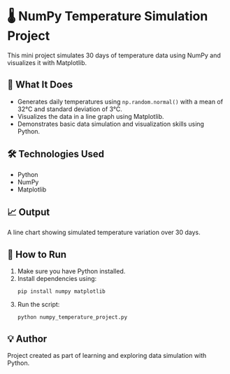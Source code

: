 
# 🌡️ NumPy Temperature Simulation Project

This mini project simulates 30 days of temperature data using NumPy and visualizes it with Matplotlib.

## 📌 What It Does

- Generates daily temperatures using `np.random.normal()` with a mean of 32°C and standard deviation of 3°C.
- Visualizes the data in a line graph using Matplotlib.
- Demonstrates basic data simulation and visualization skills using Python.

## 🛠️ Technologies Used

- Python
- NumPy
- Matplotlib

## 📈 Output

A line chart showing simulated temperature variation over 30 days.

## 🚀 How to Run

1. Make sure you have Python installed.
2. Install dependencies using:
   ```
   pip install numpy matplotlib
   ```
3. Run the script:
   ```
   python numpy_temperature_project.py
   ```

## 💡 Author

Project created as part of learning and exploring data simulation with Python.

